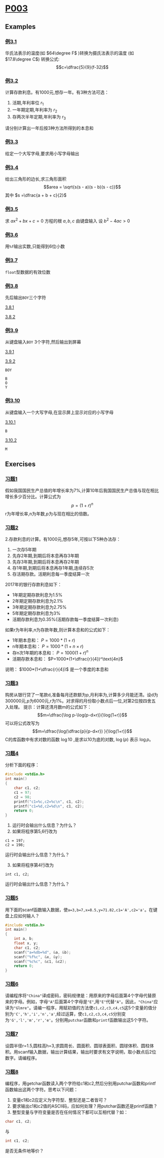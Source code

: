 # [P003](../readme.md#p003)

## Examples

### [例3.1](ps3_1.c)

华氏法表示的温度(如 $64\degree F$ )转换为摄氏法表示的温度 (如 $17.8\degree C$)
转换公式:
$$c=\dfrac{5}{9}(f-32)$$

### [例3.2](ps3_2.c)

计算存款利息。有1000元,想存一年。有3种方法可选：

1. 活期,年利率位 $r_1$
2. 一年期定期,年利率为 $r_2$
3. 存两次半年定期,年利率为 $r_3$

请分别计算出一年后按3种方法所得到的本息和

### [例3.3](ps3_3.c)

给定一个大写字母,要求用小写字母输出

### [例3.4](ps3_4.c)

给出三角形的边长,求三角形面积 $$area = \sqrt{s(s - a)(s - b)(s - c)}$$ 其中 $s =\dfrac{a + b + c}{2}$

### [例3.5](ps3_5.c)

求 $ax^2+bx+c=0$ 方程的根 $a,b,c$ 由键盘输入 设 $b^2-4ac>0$

### [例3.6](ps3_6.c)

用`%f`输出实数,只能得到6位小数

### [例3.7](ps3_7.c)

`float`型数据的有效位数

### [例3.8](ps3_8_1.c)

先后输出`BOY`三个字符

[3.8.1](ps3_8_1.c)

[3.8.2](ps3_8_2.c)

### [例3.9](ps3_9_1.c)

从键盘输入`BOY` 3个字符,然后输出到屏幕

[3.9.1](ps3_9_1.c)

[3.9.2](ps3_9_2.c)

```
BOY
```

```
B
O
Y
```

### [例3.10](ps3_10_1.c)

从键盘输入一个大写字母,在显示屏上显示对应的小写字母

[3.10.1](ps3_10_1.c)

```
B
```

[3.10.2](ps3_10_2.c)

```
M
```

## Exercises

### [习题1](px3_1.c)

假如我国国民生产总值的年增长率为7%,计算10年后我国国民生产总值与现在相比增长多少百分比。计算公式为
$$p=(1+r)^n$$
r为年增长率,n为年数,p为与现在相比的倍数。

### [习题2](px3_2.c)

2.存款利息的计算。有1000元,想存5年,可按以下5种办法存：

1. 一次存5年期
2. 先存2年期,到期后将本息再存3年期
3. 先存3年期,到期后将本息再存2年期
4. 存1年期,到期后将本息再存1年期,连续存5次
5. 存活期存款。活期利息每一季度结算一次

2017年的银行存款利息如下：

- 1年期定期存款利息为1.5%
- 2年期定期存款利息为2.1%
- 3年期定期存款利息为2.75%
- 5年期定期存款利息为3%
- 活期存款利息为0.35%(活期存款每一季度结算一次利息)

如果r为年利率,n为存款年数,则计算本息和的公式如下：

- 1年期本息和： $P=1000*(1+r)$
- n年期本息和： $P=1000*(1+n×r)$
- 存n次1年期的本息和： $P=1000(1+r)^n$
- 活期存款本息和： $P=1000*(1+\dfrac{r}{4})^\text{4n}$

说明： $1000*(1+\dfrac{r}{4})$ 是一个季度的本息和

### [习题3](px3_3.c)

购房从银行贷了一笔款d,准备每月还款额为p,月利率为,计算多少月能还清。设d为300000元,p为6000元,r为1%。对求得的月份取小数点后一位,对第2位按四舍五入处理。
提示：计算还清月数m的公式如下：
$$m=\dfrac{\log p-\log(p-d×r)}{\log(1+r)}$$
可以将公式改写为
$$m=\dfrac{\log(\dfrac{p}{p-d×r}) }{\log(1+r)}$$
C的库函数中有求对数的函数 $\log10$ ,是求以10为底的对数, $\log(p)$ 表示 $\log p$。

### [习题4](px3_4.c)

分析下面的程序：

```c {.line-numbers}
#include <stdio.h>
int main()
{
    char c1, c2;
    c1 = 97;
    c2 = 98;
    printf("c1=%c,c2=%c\n", c1, c2);
    printf("c1=%d,c2=%d\n", c1, c2);
    return 0;
}
```

1. 运行时会输出什么信息？为什么？
2. 如果将程序第5,6行改为

```
c1 = 197;
c2 = 198;
```

运行时会输出什么信息？为什么？

3. 如果将程序第4行改为

```
int c1, c2;
```

运行时会输出什么信息？为什么？

### [习题5](px3_5.c)

用下面的scanf函数输入数据，使`a=3,b=7,x=8.5,y=71.82,c1='A',c2='a'`。在键盘上应如何输人？

```c {.line-numbers}
#include <stdio.h>
int main()
{
    int a, b;
    float x, y;
    char c1, c2;
    scanf("a=%db=%d", &a, &b);
    scanf("%f%c", &x, &y);
    scanf("%c%c", &c1, &c2);
    return 0;
}
```

### [习题6](px3_6.c)

请编程序将`"China"`译成密码，密码规律是：用原来的字母后面第4个字母代替原来的字母。例如，字母`"A"`后面第4个字母是`"E"`,用`"E"`代替`"A"`。因此，`"China"`应译为`"Glmre"`。请编一程序，用赋初值的方法使`c1,c2,c3,c4,c5`这5个变量的值分别为`'C','h','i','n','a'`,经过运算，使`c1,c2,c3,c4,c5`分别变为`'G','l','m','r','e'`。分别用`putchar`函数和`printf`函数输出这5个字符。

### [习题7](px3_7.c)

设圆半径r=1.5,圆柱高h=3,求圆周长、圆面积、圆球表面积、圆球体积、圆柱体积。用scanf输入数据，输出计算结果，输出时要求有文字说明，取小数点后2位数字。请编程序。

### [习题8](px3_8.c)

编程序，用getchar函数读入两个字符给c1和c2,然后分别用putchar函数和printf函数输出这两个字符。思考以下问题：

1. 变量c1和c2应定义为字符型、整型还是二者皆可？
2. 要求输出c1和c2值的ASCII码，应如何处理？用putchar函数还是printf函数？
3. 整型变量与字符变量是否在任何情况下都可以互相代替？如：

```c
char c1, c2;
```

与

```c
int c1, c2;
```

是否无条件地等价？
